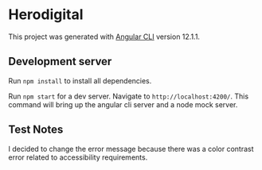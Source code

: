 # Herodigital

This project was generated with [Angular CLI](https://github.com/angular/angular-cli) version 12.1.1.

## Development server

Run `npm install` to install all dependencies.

Run `npm start` for a dev server. Navigate to `http://localhost:4200/`. This command will bring up the angular cli server and a node mock server.

## Test Notes

I decided to change the error message because there was a color contrast error related to accessibility requirements.

